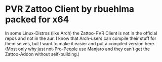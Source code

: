 # PVR Zattoo Client by rbuehlma packed for x64

In some Linux-Distros (like Arch) the Zattoo-PVR Client is not in the official repos and not in the aur. I know that Arch-users can compile their stuff for them selves, but I want to make it easier and put a compiled version here. (Most only why just not-Pro-People use Manjaro and they can't get the Zattoo-Addon without self-building.)
